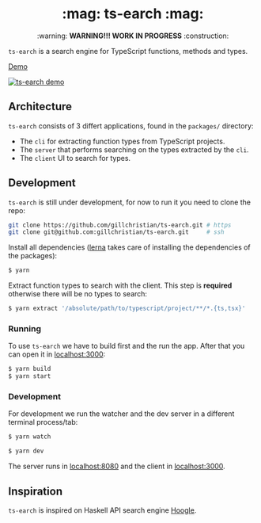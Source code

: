 <h1 align="center">:mag: ts-earch :mag:</h1>

<p align="center">
:warning: <strong>WARNING!!! WORK IN PROGRESS</strong> :construction:
</p>

`ts-earch` is a search engine for TypeScript functions, methods and types.

[Demo](https://www.youtube.com/watch?v=Gf5irOLIFX8)

<a target="_blank" href="https://www.youtube.com/watch?v=Gf5irOLIFX8">
  <img
    src="https://media.giphy.com/media/8c76egNn04cNSilvd8/giphy.gif"
    alt="ts-earch demo" />
</a>

## Architecture

`ts-earch` consists of 3 differt applications, found in the `packages/`
directory:

- The `cli` for extracting function types from TypeScript projects.
- The `server` that performs searching on the types extracted by the `cli`.
- The `client` UI to search for types.

## Development

`ts-earch` is still under development, for now to run it you need to clone the
repo:

```bash
git clone https://github.com/gillchristian/ts-earch.git # https
git clone git@github.com:gillchristian/ts-earch.git     # ssh
```

Install all dependencies ([lerna](https://lernajs.io/) takes care of installing
the dependencies of the packages):

```bash
$ yarn
```

Extract function types to search with the client. This step is **required**
otherwise there will be no types to search:

```bash
$ yarn extract '/absolute/path/to/typescript/project/**/*.{ts,tsx}'
```

### Running

To use `ts-earch` we have to build first and the run the app. After that you can
open it in [localhost:3000](http://localhost:3000):

```bash
$ yarn build
$ yarn start
```

### Development

For development we run the watcher and the dev server in a different terminal
process/tab:

```bash
$ yarn watch
```

```bash
$ yarn dev
```

The server runs in [localhost:8080](http://localhost:8080) and the client in
[localhost:3000](http://localhost:3000).

## Inspiration

`ts-earch` is inspired on Haskell API search engine
[Hoogle](https://www.haskell.org/hoogle/).
